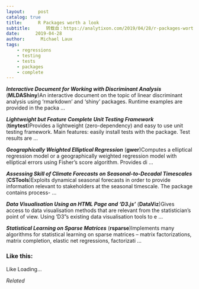 ```yaml
---
layout:     post
catalog: true
title:      R Packages worth a look
subtitle:      转载自：https://analytixon.com/2019/04/28/r-packages-worth-a-look-1499/
date:      2019-04-28
author:      Michael Laux
tags:
    - regressions
    - testing
    - tests
    - packages
    - complete
---
```


***Interactive Document for Working with Discriminant Analysis*** (**MLDAShiny**)An interactive document on the topic of linear discriminant analysis using ‘rmarkdown’ and ‘shiny’ packages. Runtime examples are provided in the packa …

***Lightweight but Feature Complete Unit Testing Framework*** (**tinytest**)Provides a lightweight (zero-dependency) and easy to use unit testing framework. Main features: easily install tests with the package. Test results are …

***Geographically Weighted Elliptical Regression*** (**gwer**)Computes a elliptical regression model or a geographically weighted regression model with elliptical errors using Fisher’s score algorithm. Provides di …

***Assessing Skill of Climate Forecasts on Seasonal-to-Decadal Timescales*** (**CSTools**)Exploits dynamical seasonal forecasts in order to provide information relevant to stakeholders at the seasonal timescale. The package contains process- …

***Data Visualisation Using an HTML Page and ‘D3.js’*** (**DataViz**)Gives access to data visualisation methods that are relevant from the statistician’s point of view. Using ‘D3”s existing data visualisation tools to e …

***Statistical Learning on Sparse Matrices*** (**rsparse**)Implements many algorithms for statistical learning on sparse matrices – matrix factorizations, matrix completion, elastic net regressions, factorizati …





### Like this:

Like Loading...


*Related*

